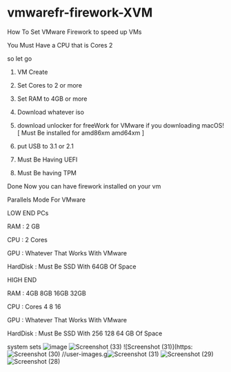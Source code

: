 # vmwarefr-firework-XVM
How To Set VMware Firework to speed up VMs

You Must Have a CPU that is Cores 2 

so let go


1. VM Create

2. Set Cores to 2 or more

3. Set RAM to 4GB or more

4. Download whatever iso

5. download unlocker for freeWork for VMware if you downloading macOS! [ Must Be installed for amd86xm amd64xm ]

6. put USB to 3.1 or 2.1

7. Must Be Having UEFI

8. Must Be having TPM

Done Now you can have firework installed on your vm

Parallels Mode For VMware

LOW END PCs

RAM : 2 GB

CPU : 2 Cores

GPU : Whatever That Works With VMware

HardDisk : Must Be SSD With 64GB Of Space



HIGH END

RAM : 4GB 8GB 16GB 32GB

CPU : Cores 4 8 16

GPU : Whatever That Works With VMware

HardDisk : Must Be SSD With 256 128 64 GB Of Space

system sets
![image](https://user-images.githubusercontent.com/124361641/227919322-523f298a-56ab-499d-83e3-47f1e8d95f8c.png)
![Screenshot (33)](https://user-images.githubusercontent.com/124361641/227919500-e6a5ff2c-c330-4111-97e6-7b6d6a6ef11a.png)
![Screenshot (31)](https:![Screenshot (30)](https://user-images.githubusercontent.com/124361641/227919551-1bc0a1ac-d54f-423e-a128-a099276d4456.png)
//user-images.g![Screenshot (31)](https://user-images.githubusercontent.com/124361641/227920170-fe36781b-d5f0-44a3-9732-3e54d766aefb.png)
![Screenshot (29)](https://user-images.githubusercontent.com/124361641/227919613-cd2d0d60-4fa2-455c-90f6-e42a121828aa.png)
![Screenshot (28)](https://user-images.githubusercontent.com/124361641/227919628-0fd8e526-c803-4dbb-865c-bc81b244a9a5.png)
